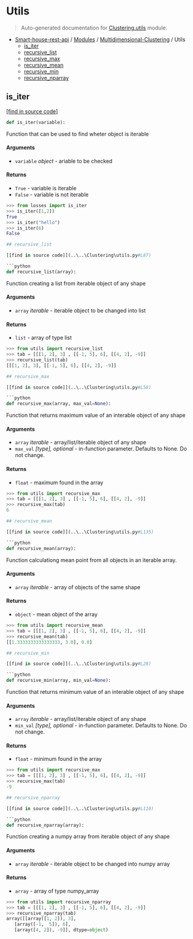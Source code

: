 # Utils

> Auto-generated documentation for [Clustering.utils](..\..\Clustering\utils.py) module.

- [Smart-house-rest-api](..\README.md#table-of-contents) / [Modules](..\MODULES.md#smart-house-rest-api-modules) / [Multidimensional-Clustering](index.md#multidimensional-clustering) / Utils
    - [is_iter](#is_iter)
    - [recursive_list](#recursive_list)
    - [recursive_max](#recursive_max)
    - [recursive_mean](#recursive_mean)
    - [recursive_min](#recursive_min)
    - [recursive_nparray](#recursive_nparray)

## is_iter

[[find in source code]](..\..\Clustering\utils.py#L3)

```python
def is_iter(variable):
```

Function that can be used to find
wheter object is iterable

#### Arguments

- `variable` *object* - ariable to be checked

#### Returns

- `True` - variable is iterable
- `False` - variable is not iterable

```python
>>> from losses import is_iter
>>> is_iter([1,2])
True
>>> is_iter("hello")
>>> is_iter(6)
False

## recursive_list

[[find in source code]](..\..\Clustering\utils.py#L87)

```python
def recursive_list(array):
```

Function creating a list from iterable object of any shape

#### Arguments

- `array` *iterable* - iterable object to be changed into list

#### Returns

- `list` - array of type list

```python
>>> from utils import recursive_list
>>> tab = [[[1, 2], 3] , [[-1, 5], 6], [[4, 2], -9]]
>>> recursive_list(tab)
[[[1, 2], 3], [[-1, 5], 6], [[4, 2], -9]]

## recursive_max

[[find in source code]](..\..\Clustering\utils.py#L58)

```python
def recursive_max(array, max_val=None):
```

Function that returns maximum value of an interable
object of any shape

#### Arguments

- `array` *iterable* - array/list/iterable object of any shape
- `max_val` *[type], optional* - in-function parameter. Defaults to None. Do not change.

#### Returns

- `float` - maximum found in the array

```python
>>> from utils import recursive_max
>>> tab = [[[1, 2], 3] , [[-1, 5], 6], [[4, 2], -9]]
>>> recursive_max(tab)
6

## recursive_mean

[[find in source code]](..\..\Clustering\utils.py#L135)

```python
def recursive_mean(array):
```

Function calculationg mean point from all objects in an iterable array.

#### Arguments

- `array` *iterable* - array of objects of the same shape

#### Returns

- `object` - mean object of the array

```python
>>> from utils import recursive_mean
>>> tab = [[[1, 2], 3] , [[-1, 5], 6], [[4, 2], -9]]
>>> recursive_mean(tab)
[[1.3333333333333333, 3.0], 0.0]

## recursive_min

[[find in source code]](..\..\Clustering\utils.py#L28)

```python
def recursive_min(array, min_val=None):
```

Function that returns minimum value of an interable
object of any shape

#### Arguments

- `array` *iterable* - array/list/iterable object of any shape
- `min_val` *[type], optional* - in-function parameter. Defaults to None. Do not change.

#### Returns

- `float` - minimum found in the array

```python
>>> from utils import recursive_max
>>> tab = [[[1, 2], 3] , [[-1, 5], 6], [[4, 2], -9]]
>>> recursive_max(tab)
-9

## recursive_nparray

[[find in source code]](..\..\Clustering\utils.py#L110)

```python
def recursive_nparray(array):
```

Function creating a numpy array from iterable object of any shape

#### Arguments

- `array` *iterable* - iterable object to be changed into numpy array

#### Returns

- `array` - array of type numpy_array

```python
>>> from utils import recursive_nparray
>>> tab = [[[1, 2], 3] , [[-1, 5], 6], [[4, 2], -9]]
>>> recursive_nparray(tab)
array([[array([1, 2]), 3],
   [array([-1,  5]), 6],
   [array([4, 2]), -9]], dtype=object)
